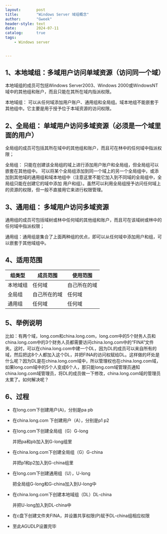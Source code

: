 ```yaml
---
layout:       post
title:        "Windows Server 域组概念"
author:       "Gweek"
header-style: text
date:         2024-07-11
catalog:      true
tags:
    - Windows server
    

---
```




## 1、本地域组：多域用户访问单域资源（访问同一个域）

本地域组的成员可包括Windows Server2003、Windows 2000或WindowsNT域中的其他组和账户，而且只能在其所在域内指派权限。

本地域组： 可以从任何域添加用户账户、通用组和全局组。域本地组不能嵌套于其他组中。它主要是用于授予位于本域资源的访问权限。

## 2、全局组： 单域用户访问多域资源（必须是一个域里面的用户）

全局组的成员可包括其所在域中的其他组和账户，而且可在林中的任何域中指派权限；

全局组： 只能在创建该全局组的域上进行添加用户账户和全局组，但全局组可以嵌套在其他组中。 可以将某个全局组添加到同一个域上的另一个全局组中，或添加到其他域的通用组和域本地组中（注意这里不能它加入到不同域的全局组中，全局组只能在创建它的域中添加 用户和组）。虽然可以利用全局组授予访问任何域上的资源的权限，但一般不直接用它来进行权限管理。

## 3、通用组： 多域用户访问多域资源

通用组的成员可包括域树或林中任何域的其他组和账户，而且可在该域树或林中的任何域中指派权限；

通用组：通用组是集合了上面两种组的优点，即可以从任何域中添加用户和组，可以嵌套于其他域组中。

## 4、适用范围

| 组类型   | 成员范围     | 使用范围     |
| -------- | ------------ | ------------ |
| 本地域组 | 任何域       | 自己所在的域 |
| 全局组   | 自己所在的域 | 任何域       |
| 通用组   | 任何域       | 任何域       |

## 5、举例说明

比如：有两个域，long.com和china.long.com，long.com中的5个财务人员和china.long.com中的3个财务人员都需要访问china.long.com中的“FINA”文件夹。这时，可以在china.long.com中建一个DL，因为DL的成员可以来自所有的域，然后把这8个人都加入这个DL，并把FINA的访问权赋给DL。这样做的坏处是什么呢？因为DL是在china.long.com域中，所以管理权也在china.long.com域，如果long.com域中的5个人变成6个人，那只能long.com域管理员通知china.long.com域管理员，将DL的成员做一下修改，china.long.com域的管理员太累了。如何解决呢？

## 6、过程

- 在long.com下创建用户(A)，分别是pa pb

- 在china.long.com 下创建用户（A），分别是p1 p2

- 在long.com下创建全局组（G）G-long

  并把pa和pb加入到G-long组里

- 在china.long.com下创建全局组（G）G-china

  并把p1和p2加入到G-china组里

- 在long.com下创建通用组（U），U-long

  把全局组G-long和G-china加入到U-long中

- 在china.long.com下创建本地域组（DL）DL-china

  并把U-long加入到DL-china中

- 在c盘下创建文件夹FINA，并设置共享权限(P)赋予DL-china组相应权限

- 至此AGUDLP设置完毕
